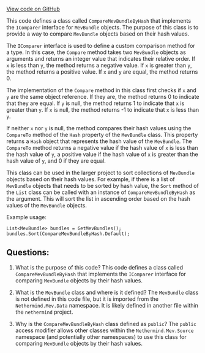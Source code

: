 [View code on GitHub](https://github.com/nethermindeth/nethermind/Nethermind.Mev/Source/CompareMevBundleByHash.cs)

This code defines a class called `CompareMevBundleByHash` that implements the `IComparer` interface for `MevBundle` objects. The purpose of this class is to provide a way to compare `MevBundle` objects based on their hash values. 

The `IComparer` interface is used to define a custom comparison method for a type. In this case, the `Compare` method takes two `MevBundle` objects as arguments and returns an integer value that indicates their relative order. If `x` is less than `y`, the method returns a negative value. If `x` is greater than `y`, the method returns a positive value. If `x` and `y` are equal, the method returns 0. 

The implementation of the `Compare` method in this class first checks if `x` and `y` are the same object reference. If they are, the method returns 0 to indicate that they are equal. If `y` is null, the method returns 1 to indicate that `x` is greater than `y`. If `x` is null, the method returns -1 to indicate that `x` is less than `y`. 

If neither `x` nor `y` is null, the method compares their hash values using the `CompareTo` method of the `Hash` property of the `MevBundle` class. This property returns a `Hash` object that represents the hash value of the `MevBundle`. The `CompareTo` method returns a negative value if the hash value of `x` is less than the hash value of `y`, a positive value if the hash value of `x` is greater than the hash value of `y`, and 0 if they are equal. 

This class can be used in the larger project to sort collections of `MevBundle` objects based on their hash values. For example, if there is a list of `MevBundle` objects that needs to be sorted by hash value, the `Sort` method of the `List` class can be called with an instance of `CompareMevBundleByHash` as the argument. This will sort the list in ascending order based on the hash values of the `MevBundle` objects. 

Example usage:

```
List<MevBundle> bundles = GetMevBundles();
bundles.Sort(CompareMevBundleByHash.Default);
```
## Questions: 
 1. What is the purpose of this code?
   This code defines a class called `CompareMevBundleByHash` that implements the `IComparer` interface for comparing `MevBundle` objects by their hash values.

2. What is the `MevBundle` class and where is it defined?
   The `MevBundle` class is not defined in this code file, but it is imported from the `Nethermind.Mev.Data` namespace. It is likely defined in another file within the `nethermind` project.

3. Why is the `CompareMevBundleByHash` class defined as `public`?
   The `public` access modifier allows other classes within the `Nethermind.Mev.Source` namespace (and potentially other namespaces) to use this class for comparing `MevBundle` objects by their hash values.